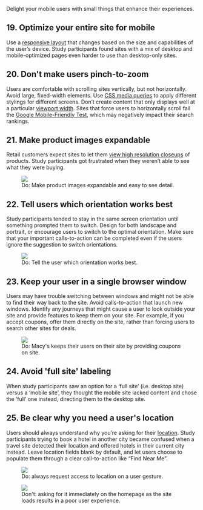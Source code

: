 


<p class="intro">
Delight your mobile users with small things that enhance their experiences.
</p>



## 19. Optimize your entire site for mobile

Use a [responsive layout](/web/fundamentals/design-and-ui/responsive/) that changes based on the size and capabilities of the user’s device. Study participants found sites with a mix of desktop and mobile-optimized pages even harder to use than desktop-only sites.

## 20. Don't make users pinch-to-zoom

Users are comfortable with scrolling sites vertically, but not horizontally. Avoid large, fixed-width elements. Use [CSS media queries](/web/fundamentals/design-and-ui/responsive/fundamentals/use-media-queries) to apply different stylings for different screens. Don’t create content that only displays well at a particular [viewport width](/web/fundamentals/design-and-ui/responsive/fundamentals/set-the-viewport). Sites that force users to horizontally scroll fail the [Google Mobile-Friendly Test](https://www.google.com/webmasters/tools/mobile-friendly/), which may negatively impact their search rankings.

## 21. Make product images expandable

Retail customers expect sites to let them [view high resolution closeups](/web/fundamentals/design-and-ui/media/images/) of products. Study participants got frustrated when they weren’t able to see what they were buying.

<div class="mdl-grid">
  <figure class="mdl-cell mdl-cell--6-col">
    <img src="images/sw-make-images-expandable-good.png">
    <figcaption class="wf-figcaption-good">Do: Make product images expandable and easy to see detail.</figcaption>
  </figure>
</div>

## 22. Tell users which orientation works best

Study participants tended to stay in the same screen orientation until something prompted them to switch. Design for both landscape and portrait, or encourage users to switch to the optimal orientation. Make sure that your important calls-to-action can be completed even if the users ignore the suggestion to switch orientations.

<div class="mdl-grid">
  <figure class="mdl-cell mdl-cell--6-col">
    <img src="images/us-orientation.jpg">
    <figcaption class="wf-figcaption-good">Do: Tell the user which orientation works best.</figcaption>
  </figure>
</div>

## 23. Keep your user in a single browser window

Users may have trouble switching between windows and might not be able to find their way back to the site. Avoid calls-to-action that launch new windows. Identify any journeys that might cause a user to look outside your site and provide features to keep them on your site. For example, if you accept coupons, offer them directly on the site, rather than forcing users to search other sites for deals.

<div class="mdl-grid">
  <figure class="mdl-cell mdl-cell--6-col">
    <img src="images/sw-single-browser-good.png">
    <figcaption class="wf-figcaption-good">Do: Macy's keeps their users on their site by providing coupons on site.</figcaption>
  </figure>
</div>

## 24. Avoid 'full site' labeling

When study participants saw an option for a ‘full site’ (i.e. desktop site) versus a ‘mobile site’, they thought the mobile site lacked content and chose the ‘full’ one instead, directing them to the desktop site.


## 25. Be clear why you need a user's location

Users should always understand why you’re asking for their [location](/web/fundamentals/native-hardware/user-location/). Study participants trying to book a hotel in another city became confused when a travel site detected their location and offered hotels in their current city instead. Leave location fields blank by default, and let users choose to populate them through a clear call-to-action like “Find Near Me”.


<div class="mdl-grid">
  <figure class="mdl-cell mdl-cell--6-col">
    <img src="images/sw-navigation-good.png">
    <figcaption class="wf-figcaption-good">Do: always request access to location on a user gesture.</figcaption>
  </figure>
  <figure class="mdl-cell mdl-cell--6-col">
    <img src="images/sw-navigation-bad.png">
    <figcaption class="wf-figcaption-bad">Don't: asking for it immediately on the homepage as the site loads results in a poor user experience.</figcaption>
  </figure>
</div>



